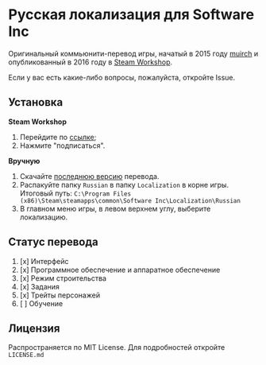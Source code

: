 # Русская локализация для Software Inc

Оригинальный коммьюнити-перевод игры, начатый в 2015 году [muirch](https://github.com/muirch) и опубликованный в 2016 году в [Steam Workshop](https://steamcommunity.com/sharedfiles/filedetails/?id=649847804).

Если у вас есть какие-либо вопросы, пожалуйста, откройте Issue.

## Установка
**Steam Workshop**
1. Перейдите по [ссылке](https://steamcommunity.com/sharedfiles/filedetails/?id=649847804);
2. Нажмите "подписаться".

**Вручную**
1. Скачайте [последнюю версию](https://github.com/muirch/Software-Inc-Russian/releases) перевода.
2. Распакуйте папку `Russian` в папку `Localization` в корне игры. Итоговый путь: `C:\Program Files (x86)\Steam\steamapps\common\Software Inc\Localization\Russian`
3. В главном меню игры, в левом верхнем углу, выберите локализацию.

## Статус перевода

1. [x] Интерфейс
2. [x] Программное обеспечение и аппаратное обеспечение
3. [x] Режим строительства
4. [x] Задания 
5. [x] Трейты персонажей
6. [ ] Обучение

## Лицензия
Распространяется по MIT License. Для подробностей откройте `LICENSE.md`